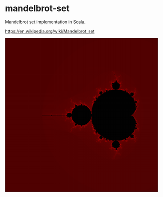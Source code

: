 # mandelbrot-set

Mandelbrot set implementation in Scala.
 
https://en.wikipedia.org/wiki/Mandelbrot_set

![alt tag](https://github.com/oagudo/mandelbrot-set/blob/master/img/Mandelbrotset.png)
